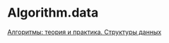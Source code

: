 # Algorithm.data

[Алгоритмы: теория и практика. Структуры данных](https://stepik.org/course/1547/syllabus)
